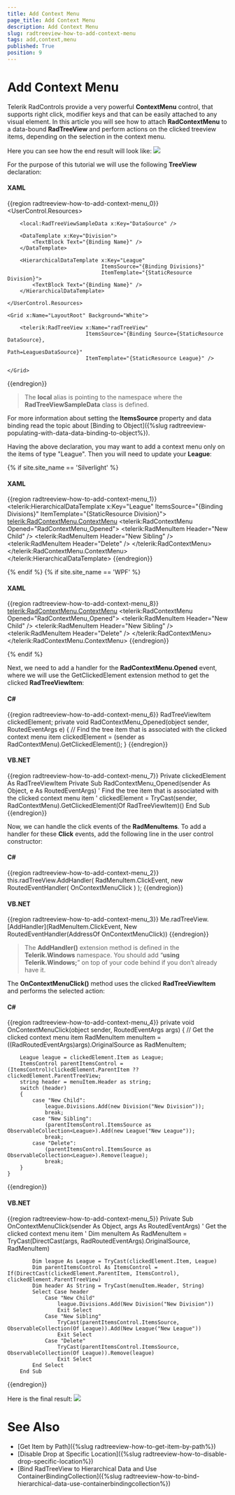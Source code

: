 ```yaml
---
title: Add Context Menu
page_title: Add Context Menu
description: Add Context Menu
slug: radtreeview-how-to-add-context-menu
tags: add,context,menu
published: True
position: 9
---
```


# Add Context Menu

Telerik RadControls provide a very powerful __ContextMenu__ control, that supports right click, modifier keys and that can be easily attached to any visual element. In this article you will see how to attach __RadContextMenu__ to a data-bound __RadTreeView__ and perform actions on the clicked treeview items, depending on the selection in the context menu.

Here you can see how the end result will look like: 
![](images/RadTreeView_HowToAddContextMenu_001.png)

For the purpose of this tutorial we will use the following __TreeView__ declaration:

#### __XAML__

{{region radtreeview-how-to-add-context-menu_0}}
	<UserControl.Resources>

		<local:RadTreeViewSampleData x:Key="DataSource" />

		<DataTemplate x:Key="Division">
			<TextBlock Text="{Binding Name}" />
		</DataTemplate>

		<HierarchicalDataTemplate x:Key="League"
								  ItemsSource="{Binding Divisions}"
								  ItemTemplate="{StaticResource Division}">
			<TextBlock Text="{Binding Name}" />
		</HierarchicalDataTemplate>

	</UserControl.Resources>

	<Grid x:Name="LayoutRoot" Background="White">

		<telerik:RadTreeView x:Name="radTreeView"
							 ItemsSource="{Binding Source={StaticResource DataSource},
												   Path=LeaguesDataSource}"
							 ItemTemplate="{StaticResource League}" />

	</Grid>
{{endregion}}

>The __local__ alias is pointing to the namespace where the __RadTreeViewSampleData__ class is defined.

For more information about setting the __ItemsSource__ property and data binding read the topic about [Binding to Object]({%slug radtreeview-populating-with-data-data-binding-to-object%}).

Having the above declaration, you may want to add a context menu only on the items of type "League". Then you will need to update your __League__:
		
{% if site.site_name == 'Silverlight' %}
#### __XAML__

{{region radtreeview-how-to-add-context-menu_1}}
	<telerik:HierarchicalDataTemplate x:Key="League"
									  ItemsSource="{Binding Divisions}"
									  ItemTemplate="{StaticResource Division}">
		<TextBlock Text="{Binding Name}">
			<telerik:RadContextMenu.ContextMenu>
				<telerik:RadContextMenu Opened="RadContextMenu_Opened">
					<telerik:RadMenuItem Header="New Child" />
					<telerik:RadMenuItem Header="New Sibling" />
					<telerik:RadMenuItem Header="Delete" />
				</telerik:RadContextMenu>
			</telerik:RadContextMenu.ContextMenu>
		</TextBlock>
	</telerik:HierarchicalDataTemplate>
{{endregion}}

{% endif %}
{% if site.site_name == 'WPF' %}

#### __XAML__

{{region radtreeview-how-to-add-context-menu_8}}
	<HierarchicalDataTemplate x:Key="League"
									  ItemsSource="{Binding Divisions}"
									  ItemTemplate="{StaticResource Division}">
		<TextBlock Text="{Binding Name}">
			<telerik:RadContextMenu.ContextMenu>
				<telerik:RadContextMenu Opened="RadContextMenu_Opened">
					<telerik:RadMenuItem Header="New Child" />
					<telerik:RadMenuItem Header="New Sibling" />
					<telerik:RadMenuItem Header="Delete" />
				</telerik:RadContextMenu>
			</telerik:RadContextMenu.ContextMenu>
		</TextBlock>
	</HierarchicalDataTemplate>
{{endregion}}

{% endif %}

Next, we need to add a handler for the __RadContextMenu.Opened__ event, where we will use the GetClickedElement<T> extension method to get the clicked __RadTreeViewItem__:

#### __C#__

{{region radtreeview-how-to-add-context-menu_6}}
	RadTreeViewItem clickedElement;
	private void RadContextMenu_Opened(object sender, RoutedEventArgs e)
	{
		// Find the tree item that is associated with the clicked context menu item
		clickedElement = (sender as RadContextMenu).GetClickedElement<RadTreeViewItem>();
	}
	{{endregion}}

#### __VB.NET__

{{region radtreeview-how-to-add-context-menu_7}}
	Private clickedElement As RadTreeViewItem
		Private Sub RadContextMenu_Opened(sender As Object, e As RoutedEventArgs)
			' Find the tree item that is associated with the clicked context menu item '
			clickedElement = TryCast(sender, RadContextMenu).GetClickedElement(Of RadTreeViewItem)()
		End Sub
{{endregion}}

Now, we can handle the click events of the __RadMenuItems__. To  add a handler for these __Click__ events, add the following line in the user control constructor:		

#### __C#__

{{region radtreeview-how-to-add-context-menu_2}}
	this.radTreeView.AddHandler( RadMenuItem.ClickEvent, new RoutedEventHandler( OnContextMenuClick ) );
{{endregion}}

#### __VB.NET__

{{region radtreeview-how-to-add-context-menu_3}}
	Me.radTreeView.[AddHandler](RadMenuItem.ClickEvent, New RoutedEventHandler(AddressOf OnContextMenuClick))
{{endregion}}

>The __AddHandler()__ extension method is defined in the __Telerik.Windows__ namespace. You should add “__using Telerik.Windows;__” on top of your code behind if you don’t already have it.

The __OnContextMenuClick()__ method uses the clicked __RadTreeViewItem__ and performs the selected action:

#### __C#__

{{region radtreeview-how-to-add-context-menu_4}}
	private void OnContextMenuClick(object sender, RoutedEventArgs args)
	{
		// Get the clicked context menu item
		RadMenuItem menuItem = ((RadRoutedEventArgs)args).OriginalSource as RadMenuItem;
	
		League league = clickedElement.Item as League;
		ItemsControl parentItemsControl = (ItemsControl)clickedElement.ParentItem ?? clickedElement.ParentTreeView;
		string header = menuItem.Header as string;
		switch (header)
		{
			case "New Child":
				league.Divisions.Add(new Division("New Division"));
				break;
			case "New Sibling":
				(parentItemsControl.ItemsSource as ObservableCollection<League>).Add(new League("New League"));
				break;
			case "Delete":
				(parentItemsControl.ItemsSource as ObservableCollection<League>).Remove(league);
				break;
		}
	}
{{endregion}}

#### __VB.NET__

{{region radtreeview-how-to-add-context-menu_5}}
	Private Sub OnContextMenuClick(sender As Object, args As RoutedEventArgs)
			' Get the clicked context menu item '
			Dim menuItem As RadMenuItem = TryCast(DirectCast(args, RadRoutedEventArgs).OriginalSource, RadMenuItem)
	
			Dim league As League = TryCast(clickedElement.Item, League)
			Dim parentItemsControl As ItemsControl = If(DirectCast(clickedElement.ParentItem, ItemsControl), clickedElement.ParentTreeView)
			Dim header As String = TryCast(menuItem.Header, String)
			Select Case header
				Case "New Child"
					league.Divisions.Add(New Division("New Division"))
					Exit Select
				Case "New Sibling"
					TryCast(parentItemsControl.ItemsSource, ObservableCollection(Of League)).Add(New League("New League"))
					Exit Select
				Case "Delete"
					TryCast(parentItemsControl.ItemsSource, ObservableCollection(Of League)).Remove(league)
					Exit Select
			End Select
		End Sub
{{endregion}}

Here is the final result: 
![](images/RadTreeView_HowToAddContextMenu_010.png)

# See Also
 * [Get Item by Path]({%slug radtreeview-how-to-get-item-by-path%})
 * [Disable Drop at Specific Location]({%slug radtreeview-how-to-disable-drop-specific-location%})
 * [Bind RadTreeView to Hierarchical Data and Use ContainerBindingCollection]({%slug radtreeview-how-to-bind-hierarchical-data-use-containerbindingcollection%})
